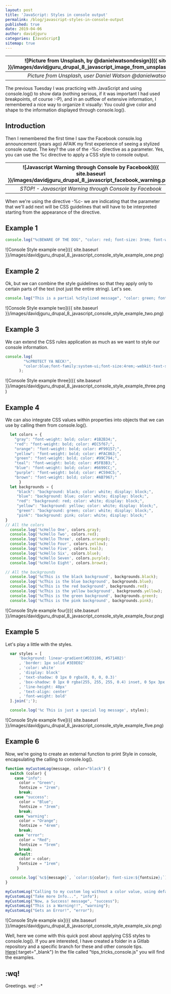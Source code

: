 ```yaml
---
layout: post
title: 'JavaScript: Styles in console output'
permalink: /blog/javascript-styles-in-console-output
published: true
date: 2019-04-06
author: davidjguru
categories: [JavaScript]
sitemap: true
---
```

| ![Picture from Unsplash, by @danielwatsondesign]({{ site.baseurl }}/images/davidjguru_drupal_8_javascript_image_from_unsplash_colours.jpeg) |
|:--:|
| *Picture from Unsplash, user Daniel Watson @danielwatsondesign* |


The previous Tuesday I was practicing with JavaScript and using console.log() to show data (nothing serious, if it was important I had used breakpoints, of course :-P), and in an outflow of extensive information, I remembered a nice way to organize it visually: You could give color and shape to the information displayed through console.log().
<!--more-->

## Introduction
Then I remembered the first time I saw the Facebook console.log announcement (years ago) AFAIK my first experience of seeing a stylized console output. The key? the use of the -%c- directive as a parameter. Yes, you can use the %c directive to apply a CSS style to console output.  

| ![Javascript Warning through Console by Facebook]({{ site.baseurl }}/images/davidjguru_drupal_8_javascript_facebook_warning.png) |
|:--:|
| *STOP! - Javascript Warning through Console by Facebook* |

When we're using the directive -%c- we are indicating that the parameter that we'll add next will be CSS guidelines that will have to be interpreted starting from the appearance of the directive.

## Example 1
```javascript      
console.log("%cBEWARE OF THE DOG", "color: red; font-size: 3rem; font-weight:bold;");
```
![Console Style example one]({{ site.baseurl }}/images/davidjguru_drupal_8_javascript_console_style_example_one.png)


## Example 2
Ok, but we can combine the style guidelines so that they apply only to certain parts of the text (not just the entire string). Let's see.

```javascript
console.log("This is a partial %cStylized message", "color: green; font-style: italic; font-size: 4rem; background-color: yellow; padding: 2px");
```
![Console Style example two]({{ site.baseurl }}/images/davidjguru_drupal_8_javascript_console_style_example_two.png)

## Example 3
We can extend the CSS rules application as much as we want to style our console information.

```javascript
console.log(
        "%cPROTECT YA NECK!",
        "color:blue;font-family:system-ui;font-size:4rem;-webkit-text-stroke: 4px black;font-weight:bold"
      );

```
![Console Style example three]({{ site.baseurl }}/images/davidjguru_drupal_8_javascript_console_style_example_three.png)

## Example 4
We can also integrate CSS values within properties into objects that we can use by calling them from console.log().

```javascript
  let colors = {
    "gray": "font-weight: bold; color: #1B2B34;",
    "red": "font-weight: bold; color: #EC5f67;",
    "orange": "font-weight: bold; color: #F99157;",
    "yellow": "font-weight: bold; color: #FAC863;",
    "green": "font-weight: bold; color: #99C794;",
    "teal": "font-weight: bold; color: #5FB3B3;",
    "blue": "font-weight: bold; color: #6699CC;",
    "purple": "font-weight: bold; color: #C594C5;",
    "brown": "font-weight: bold; color: #AB7967;"
      }
  let backgrounds = {
     "black": "background: black; color: white; display: block;",
     "blue": "background: blue; color: white; display: block;",
     "red": "background: red; color: white; display: block;",
     "yellow": "background: yellow; color: white; display: block;",
     "green": "background: green; color: white; display: block;",
     "pink": "background: pink; color: white; display: block;"
}
// All the colors
  console.log('%cHello One', colors.gray);
  console.log('%cHello Two', colors.red);
  console.log('%cHello Three', colors.orange);
  console.log('%cHello Four', colors.yellow);
  console.log('%cHello Five', colors.teal);
  console.log('%cHello Six', colors.blue);
  console.log('%cHello Seven', colors.purple);
  console.log('%cHello Eight', colors.brown);

// All the backgrounds
  console.log('%cThis is the black background', backgrounds.black);
  console.log('%cThis is the blue background', backgrounds.blue);
  console.log('%cThis is the red background', backgrounds.red);
  console.log('%cThis is the yellow background', backgrounds.yellow);
  console.log('%cThis is the green background', backgrounds.green);
  console.log('%cThis is the pink background', backgrounds.pink);
```
![Console Style example four]({{ site.baseurl }}/images/davidjguru_drupal_8_javascript_console_style_example_four.png)


## Example 5
Let's play a little with the styles.

```javascript
  var styles = [
      'background: linear-gradient(#D33106, #571402)'
      , 'border: 1px solid #3E0E02'
      , 'color: white'
      , 'display: block'
      , 'text-shadow: 0 1px 0 rgba(0, 0, 0, 0.3)'
      , 'box-shadow: 0 1px 0 rgba(255, 255, 255, 0.4) inset, 0 5px 3px -5px rgba(0, 0, 0, 0.5), 0 -13px 5px -10px rgba(255, 255, 255, 0.4) inset'
      , 'line-height: 40px'
      , 'text-align: center'
      , 'font-weight: bold'
  ].join(';');

  console.log('%c This is just a special log message', styles);
```

![Console Style example five]({{ site.baseurl }}/images/davidjguru_drupal_8_javascript_console_style_example_five.png)


## Example 6
Now, we're going to create an external function to print Style in console, encapsulating the calling to console.log().

```javascript
function myCustomLog(message, color="black") {
  switch (color) {
    case "info":
      color = "Green";
      fontsize = "2rem";
      break;
    case "success":
      color = "Blue";
      fontsize = "3rem";
      break;
    case "warning":
      color = "Orange";
      fontsize = "4rem";
      break;
    case "error":
      color = "Red";
      fontsize = "5rem";
      break;
    default:
      color = color;
      fontsize = "1rem";
     }

  console.log(`%c${message}`, `color:${color}; font-size:${fontsize};`);
}

myCustomLog("Calling to my custom log without a color value, using default");
myCustomLog("Take more Info...", "info");
myCustomLog("Now, a Success! message", "success");
myCustomLog("This is a Warning!!", "warning");
myCustomLog("Gets an Error!", "error");
```
![Console Style example six]({{ site.baseurl }}/images/davidjguru_drupal_8_javascript_console_style_example_six.png)

Well, here we come with this quick post about applying CSS styles to console.log(). If you are interested, I have created a folder in a Gitlab repository and a specific branch for these and other console tips.
 [Here](https://gitlab.com/davidjguru/master-javascript/tree/js_Tips_and_Tricks_for_Console/js_Tips_and_Tricks_for_Console_Folder){:target="_blank"}
 In the file called "tips_tricks_console.js" you will find the examples.

## :wq!

Greetings. wq!    :-*
